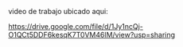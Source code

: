video de trabajo ubicado aqui:

https://drive.google.com/file/d/1Jy1ncQj-O1QCt5DDF6kesqK7T0VM46lM/view?usp=sharing
